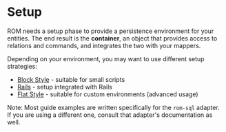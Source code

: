 # Setup

ROM needs a setup phase to provide a persistence environment for your entities. The end
result is the **container**, an object that provides access to relations and commands, and integrates
the two with your mappers.

Depending on your environment, you may want to use different setup strategies:

* [Block Style](/learn/setup/block-style) - suitable for small scripts
* [Rails](/learn/setup/rails) - setup integrated with Rails
* [Flat Style](/learn/advanced/flat_style) - suitable for custom environments (advanced usage)

<aside class="well">
   Note: Most guide examples are written specifically for the <code>rom-sql</code> adapter.
   If you are using a different one, consult that adapter's documentation as well.
</aside>

